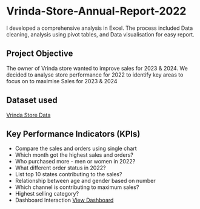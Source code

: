 # Vrinda-Store-Annual-Report-2022
I developed a comprehensive analysis in Excel. The process included Data cleaning, analysis using pivot tables, and Data visualisation for easy report.

## Project Objective
The owner of Vrinda store wanted to improve sales for 2023 & 2024. We decided to analyse store performance for 2022 to identify key areas to focus on to maximise Sales for 2023 & 2024

## Dataset used
<a href=https://github.com/42trustokerezi/Vrinda-Store-Annual-Report-2022/blob/main/Vrinda%20Store%20Data%20Analysis.xlsx>Vrinda Store Data </a>

## Key Performance Indicators (KPIs)
-	Compare the sales and orders using single chart
-	Which month got the highest sales and orders?
-	Who purchased more - men or women in 2022?
-	What different order status in 2022?
-	List top 10 states contributing to the sales?
-	Relationship between age and gender based on number
-	Which channel is contributing to maximum sales?
-	Highest selling category?
-	Dashboard Interaction <a href=https://github.com/42trustokerezi/Vrinda-Store-Annual-Report-2022/blob/main/Screenshot%202025-03-21%20at%2009.49.49.png>View Dashboard</a>

